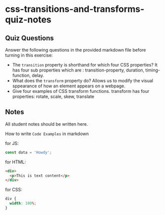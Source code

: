 # css-transitions-and-transforms-quiz-notes

## Quiz Questions

Answer the following questions in the provided markdown file before turning in this exercise:

- The `transition` property is shorthand for which four CSS properties?
  It has four sub properties which are : transition-property, duration, timing-function, delay.
- What does the `transform` property do?
  Allows us to modify the visual sppearance of how an element appears on a webpage.
- Give four examples of CSS transform functions.
  transform has four properties: rotate, scale, skew, translate

## Notes

All student notes should be written here.

How to write `Code Examples` in markdown

for JS:

```javascript
const data = 'Howdy';
```

for HTML:

```html
<div>
  <p>This is text content</p>
</div>
```

for CSS:

```css
div {
  width: 100%;
}
```
